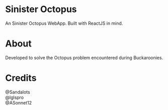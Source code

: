 # Sinister Octopus
An Sinister Octopus WebApp.
Built with ReactJS in mind.
# About 
Developed to solve the Octopus problem encountered during Buckaroonies.
# Credits
@Sandalots
<br>
@lglspro
<br>
@ASonnet12
